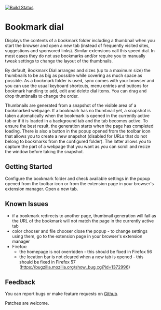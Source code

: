 [![Build Status](https://travis-ci.org/sblask/webextension-bookmark-dial.svg?branch=master)](https://travis-ci.org/sblask/webextension-bookmark-dial)

Bookmark dial
=============

Displays the contents of a bookmark folder including a thumbnail when you start
the browser and open a new tab (instead of frequently visited sites,
suggestions and sponsored links). Similar extensions call this speed dial. In
most cases they do not use bookmarks and/or require you to manually tweak
settings to change the layout of the thumbnails.

By default, Bookmark Dial arranges and sizes (up to a maximum size) the
thumbnails to be as big as possible while covering as much space as possible.
As a bookmark folder is used, sync comes with your browser and you can use the
usual keyboard shortcuts, menu entries and buttons for bookmark handling to
add, edit and delete dial items. You can drag and drop thumbnails to change the
order.

Thumbnails are generated from a snapshot of the visible area of a bookmarked
webpage. If a bookmark has no thumbnail yet, a snapshot is taken automatically
when the bookmark is opened in the currently active tab or if it is loaded in a
background tab and the tab becomes active. To ensure the best result, the
generation starts when the page has completed loading. There is also a button
in the popup opened from the toolbar icon that allows you to create a new
snapshot (disabled for URLs that do not belong to bookmarks from the configured
folder). The latter allows you to capture the part of a webpage that you want
as you can scroll and resize the window before taking the snapshot.

Getting Started
---------------

Configure the bookmark folder and check available settings in the popup opened
from the toolbar icon or from the extension page in your browser's extension
manager. Open a new tab.

Known Issues
------------

 - if a bookmark redirects to another page, thumbnail generation will fail as
   the URL of the bookmark will not match the page in the currently active tab
 - color chooser and file chooser close the popup - to change settings using
   them, go to the extension page in your browser's extension manager
 - Firefox:
    - the homepage is not overridden - this should be fixed in Firefox 56
    - the location bar is not cleared when a new tab is opened - this should be
      fixed in Firefox 57
      (https://bugzilla.mozilla.org/show_bug.cgi?id=1372996)

Feedback
--------

You can report bugs or make feature requests on
[Github](https://github.com/sblask/webextension-bookmark-dial).

Patches are welcome.
